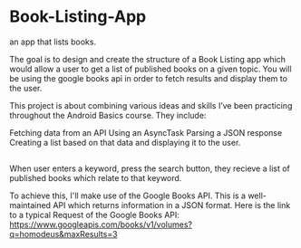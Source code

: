 # Book-Listing-App
an app that lists books.

The goal is to design and create the structure of a Book Listing app which would allow a user to get a list of published books on a given topic. You will be using the google books api in order to fetch results and display them to the user.

This project is about combining various ideas and skills I’ve been practicing throughout the Android Basics course. They include:

Fetching data from an API
Using an AsyncTask
Parsing a JSON response
Creating a list based on that data and displaying it to the user.

## 

When user  enters a keyword, press the search button, they recieve a list of published books which relate to that keyword.

To achieve this, I'll make use of the Google Books API. This is a well-maintained API which returns information in a JSON format.
Here is the link to a typical Request of the Google Books API: https://www.googleapis.com/books/v1/volumes?q=homodeus&maxResults=3
